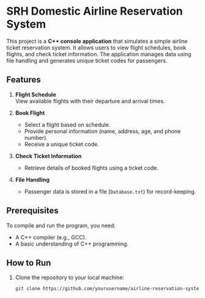 # SRH Domestic Airline Reservation System

This project is a **C++ console application** that simulates a simple airline ticket reservation system. It allows users to view flight schedules, book flights, and check ticket information. The application manages data using file handling and generates unique ticket codes for passengers.

## Features

1. **Flight Schedule**  
   View available flights with their departure and arrival times.

2. **Book Flight**  
   - Select a flight based on schedule.
   - Provide personal information (name, address, age, and phone number).
   - Receive a unique ticket code.

3. **Check Ticket Information**  
   - Retrieve details of booked flights using a ticket code.

4. **File Handling**  
   - Passenger data is stored in a file (`Database.txt`) for record-keeping.

## Prerequisites

To compile and run the program, you need:
- A C++ compiler (e.g., GCC).
- A basic understanding of C++ programming.

## How to Run

1. Clone the repository to your local machine:
   ```bash
   git clone https://github.com/yourusername/airline-reservation-system.git
